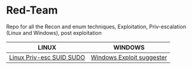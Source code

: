 # Red-Team
Repo for all the Recon and enum techniques, Exploitation, Priv-escalation (Linux and Windows), post exploitation

| LINUX | WINDOWS |
|----|-----|
| [Linux Priv-esc SUID SUDO](Linux-binary-priv-esc.md) | [Windows Exploit suggester](Windows-exploit-suggester.py)
